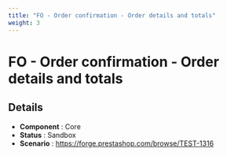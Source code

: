 ```yaml
---
title: "FO - Order confirmation - Order details and totals"
weight: 3
---
```


# FO - Order confirmation - Order details and totals
## Details
* **Component** : Core
* **Status** : Sandbox
* **Scenario** : https://forge.prestashop.com/browse/TEST-1316
